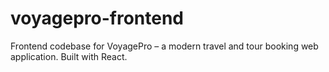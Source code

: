 # voyagepro-frontend
Frontend codebase for VoyagePro – a modern travel and tour booking web application. Built with React.
